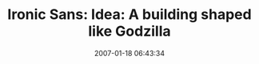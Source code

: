 ---
date: 2007-01-18 06:43:34
link:
  source: delicious
  source_url: https://del.icio.us/roytang
  text: 'Ironic Sans: Idea: A building shaped like Godzilla'
  url: http://www.ironicsans.com/2006/12/idea_a_building_shaped_like_go.html
slug: ironic-sans-idea-a-building-shaped-like-godzilla
source: delicious
tags:
- blogs
- cool
- funny
title: 'Ironic Sans: Idea: A building shaped like Godzilla'
---